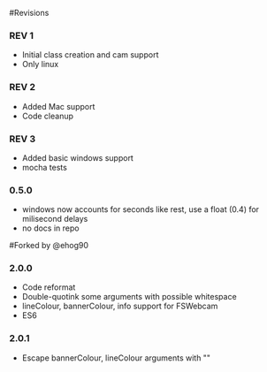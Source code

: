 #Revisions

### REV 1

- Initial class creation and cam support
- Only linux

### REV 2

- Added Mac support
- Code cleanup

### REV 3

- Added basic windows support
- mocha tests

### 0.5.0

- windows now accounts for seconds like rest, use a float (0.4) for milisecond delays
- no docs in repo

#Forked by @ehog90

### 2.0.0

- Code reformat
- Double-quotink some arguments with possible whitespace
- lineColour, bannerColour, info support for FSWebcam
- ES6

### 2.0.1

- Escape bannerColour, lineColour arguments with ""
